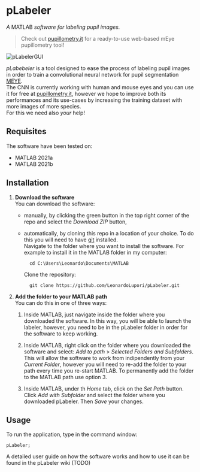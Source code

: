 # pLabeler  
*A* MATLAB *software for labeling pupil images.*
>Check out [pupillometry.it](https://www.pupillometry.it) for a ready-to-use web-based mEye pupillometry tool!  

![pLabelerGUI](https://user-images.githubusercontent.com/39329654/129072482-284d62a5-cc27-4189-b2a3-2dd7bc4f593f.jpg)

*pLabebeler* is a tool designed to ease the process of labeling pupil images in order to train a convolutional neural network for pupil segmentation [MEYE](https://github.com/fabiocarrara/meye).  
The CNN is currently working with human and mouse eyes and you can use it for free at [pupillometry.it](https://www.pupillometry.it), however we hope to improve both its performances and its use-cases by increasing the training dataset with more images of more species.  
For this we need also *your* help!

## Requisites
The software have been tested on: 
- MATLAB 2021a
- MATLAB 2021b

## Installation
1. **Download the software**  
You can download the software: 
    - manually, by clicking the green button in the top right corner of the repo and select the *Download ZIP* button,
    - automatically, by cloning this repo in a location of your choice. To do this you will need to have [git](https://git-scm.com/) installed.  
    Navigate to the folder where you want to install the software. For example to install it in the MATLAB folder in my computer:

            cd C:\Users\Leonardo\Documents\MATLAB

        Clone the repository:

            git clone https://github.com/LeonardoLupori/pLabeler.git

2. **Add the folder to your MATLAB path**  
You can do this in one of three ways:  

    1. Inside MATLAB, just navigate inside the folder where you downloaded the software. In this way, you will be able to launch the labeler, however, you need to be in the pLabeler folder in order for the software to keep working.

    2. Inside MATLAB, right click on the folder where you downloaded the software and select: *Add to path* > *Selected Folders and Subfolders*.  
    This will allow the software to work from indipendently from your *Current Folder*, however you will need to re-add the folder to your path every time you re-start MATLAB. To permanently add the folder to the MATLAB path use option 3.

    3. Inside MATLAB, under th *Home* tab, click on the *Set Path* button. Click *Add with Subfolder* and select the folder where you downloaded pLabeler. Then *Save* your changes.

## Usage
To run the application, type in the command window:

    pLabeler;

A detailed user guide on how the software works and how to use it can be found in the pLabeler wiki (TODO)
